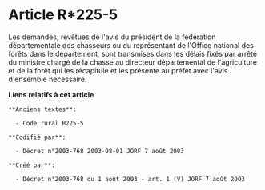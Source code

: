 # Article R*225-5

Les demandes, revêtues de l'avis du président de la fédération départementale des chasseurs ou du représentant de l'Office
national des forêts dans le département, sont transmises dans les délais fixés par arrêté du ministre chargé de la chasse au
directeur départemental de l'agriculture et de la forêt qui les récapitule et les présente au préfet avec l'avis d'ensemble
nécessaire.

**Liens relatifs à cet article**

	**Anciens textes**:

	  - Code rural R225-5

	**Codifié par**:

	  - Décret n°2003-768 2003-08-01 JORF 7 août 2003

	**Créé par**:

	  - Décret n°2003-768 du 1 août 2003 - art. 1 (V) JORF 7 août 2003
